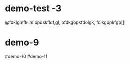# demo-test -3
@fdklgmfkllm
opdskfldf,gl,
ofdkgopkfdolgk,
fdlkgopkfgp[[l
# demo-9 
#demo-10
#demo-11

